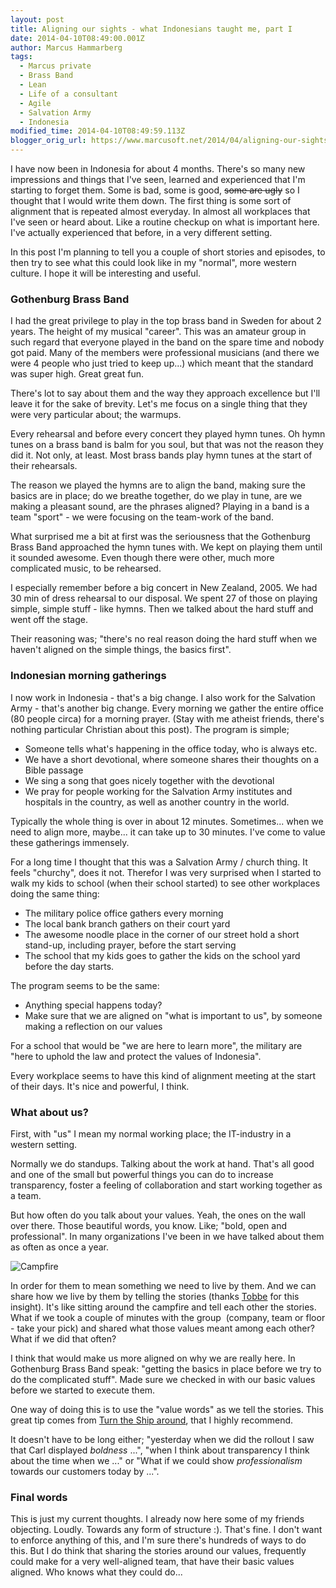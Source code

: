 ```yaml
---
layout: post
title: Aligning our sights - what Indonesians taught me, part I
date: 2014-04-10T08:49:00.001Z
author: Marcus Hammarberg
tags:
  - Marcus private
  - Brass Band
  - Lean
  - Life of a consultant
  - Agile
  - Salvation Army
  - Indonesia
modified_time: 2014-04-10T08:49:59.113Z
blogger_orig_url: https://www.marcusoft.net/2014/04/aligning-our-sights-what-indonesians.html
---
```


I have now been in Indonesia for about 4 months. There's so many new impressions and things that I've seen, learned and experienced that I'm starting to forget them. Some is bad, some is good, ~~some are ugly~~ so I thought that I would write them down. The first thing is some sort of alignment that is repeated almost everyday. In almost all workplaces that I've seen or heard about. Like a routine checkup on what is important here. I've actually experienced that before, in a very different setting.

In this post I'm planning to tell you a couple of short stories and episodes, to then try to see what this could look like in my "normal", more western culture. I hope it will be interesting and useful.

### Gothenburg Brass Band

I had the great privilege to play in the top brass band in Sweden for about 2 years. The height of my musical "career". This was an amateur group in such regard that everyone played in the band on the spare time and nobody got paid. Many of the members were professional musicians (and there we were 4 people who just tried to keep up...) which meant that the standard was super high. Great great fun.

There's lot to say about them and the way they approach excellence but I'll leave it for the sake of brevity. Let's me focus on a single thing that they were very particular about; the warmups.

Every rehearsal and before every concert they played hymn tunes. Oh hymn tunes on a brass band is balm for you soul, but that was not the reason they did it. Not only, at least. Most brass bands play hymn tunes at the start of their rehearsals.

The reason we played the hymns are to align the band, making sure the basics are in place; do we breathe together, do we play in tune, are we making a pleasant sound, are the phrases aligned? Playing in a band is a team "sport" - we were focusing on the team-work of the band.

What surprised me a bit at first was the seriousness that the Gothenburg Brass Band approached the hymn tunes with. We kept on playing them until it sounded awesome. Even though there were other, much more complicated music, to be rehearsed.

I especially remember before a big concert in New Zealand, 2005. We had 30 min of dress rehearsal to our disposal. We spent 27 of those on playing simple, simple stuff - like hymns. Then we talked about the hard stuff and went off the stage.

Their reasoning was; "there's no real reason doing the hard stuff when we haven't aligned on the simple things, the basics first".

### Indonesian morning gatherings

I now work in Indonesia - that's a big change. I also work for the Salvation Army - that's another big change. Every morning we gather the entire office (80 people circa) for a morning prayer. (Stay with me atheist friends, there's nothing particular Christian about this post). The program is simple;

- Someone tells what's happening in the office today, who is always etc.
- We have a short devotional, where someone shares their thoughts on a Bible passage
- We sing a song that goes nicely together with the devotional
- We pray for people working for the Salvation Army institutes and hospitals in the country, as well as another country in the world.

Typically the whole thing is over in about 12 minutes. Sometimes... when we need to align more, maybe... it can take up to 30 minutes. I've come to value these gatherings immensely.

For a long time I thought that this was a Salvation Army / church thing. It feels "churchy", does it not. Therefor I was very surprised when I started to walk my kids to school (when their school started) to see other workplaces doing the same thing:

- The military police office gathers every morning
- The local bank branch gathers on their court yard
- The awesome noodle place in the corner of our street hold a short stand-up, including prayer, before the start serving
- The school that my kids goes to gather the kids on the school yard before the day starts.

The program seems to be the same:

- Anything special happens today?
- Make sure that we are aligned on "what is important to us", by someone making a reflection on our values

For a school that would be "we are here to learn more", the military are "here to uphold the law and protect the values of Indonesia".

Every workplace seems to have this kind of alignment meeting at the start of their days. It's nice and powerful, I think.

### What about us?

First, with "us" I mean my normal working place; the IT-industry in a western setting.

Normally we do standups. Talking about the work at hand. That's all good and one of the small but powerful things you can do to increase transparency, foster a feeling of collaboration and start working together as a team.

But how often do you talk about your values. Yeah, the ones on the wall over there. Those beautiful words, you know. Like; "bold, open and professional". In many organizations I've been in we have talked about them as often as once a year.

![Campfire](http://upload.wikimedia.org/wikipedia/commons/4/4b/Pancho_Villa_Expedition_-_Around_the_Campfire_HD-SN-99-02005.JPEG)

In order for them to mean something we need to live by them. And we can share how we live by them by telling the stories (thanks [Tobbe](http://twitter.com/drunkcod) for this insight). It's like sitting around the campfire and tell each other the stories. What if we took a couple of minutes with the group  (company, team or floor - take your pick) and shared what those values meant among each other? What if we did that often?

I think that would make us more aligned on why we are really here. In Gothenburg Brass Band speak: "getting the basics in place before we try to do the complicated stuff". Made sure we checked in with our basic values before we started to execute them.

One way of doing this is to use the "value words" as we tell the stories. This great tip comes from [Turn the Ship around](http://davidmarquet.com/books/turn-the-ship-around/overview/), that I highly recommend.

It doesn't have to be long either; "yesterday when we did the rollout I saw that Carl displayed *boldness* ...", "when I think about transparency I think about the time when we ..." or "What if we could show _professionalism_ towards our customers today by ...".

### Final words

This is just my current thoughts. I already now here some of my friends objecting. Loudly. Towards any form of structure :). That's fine. I don't want to enforce anything of this, and I'm sure there's hundreds of ways to do this. But I do think that sharing the stories around our values, frequently could make for a very well-aligned team, that have their basic values aligned. Who knows what they could do...

